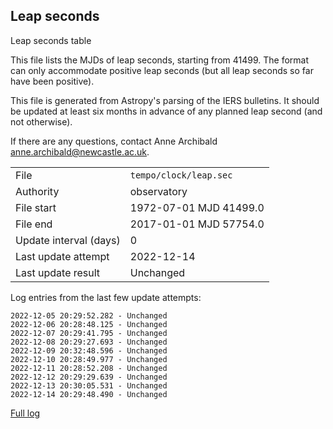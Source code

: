
## Leap seconds

Leap seconds table

This file lists the MJDs of leap seconds, starting from 41499.
The format can only accommodate positive leap seconds (but all
leap seconds so far have been positive).

This file is generated from Astropy's parsing of the IERS
bulletins. It should be updated at least six months in advance
of any planned leap second (and not otherwise).

If there are any questions, contact Anne Archibald
<anne.archibald@newcastle.ac.uk>.

|     |     |
|:--- |:--- |
| File | `tempo/clock/leap.sec` |
| Authority | observatory |
| File start | 1972-07-01 MJD 41499.0 |
| File end | 2017-01-01 MJD 57754.0 |
| Update interval (days) | 0 |
| Last update attempt | 2022-12-14 |
| Last update result | Unchanged |

Log entries from the last few update attempts:
```
2022-12-05 20:29:52.282 - Unchanged
2022-12-06 20:28:48.125 - Unchanged
2022-12-07 20:29:41.795 - Unchanged
2022-12-08 20:29:27.693 - Unchanged
2022-12-09 20:32:48.596 - Unchanged
2022-12-10 20:28:49.977 - Unchanged
2022-12-11 20:28:52.208 - Unchanged
2022-12-12 20:29:29.639 - Unchanged
2022-12-13 20:30:05.531 - Unchanged
2022-12-14 20:29:48.490 - Unchanged
```
[Full log](https://raw.githubusercontent.com/ipta/pulsar-clock-corrections/main/log/tempo/clock/leap.sec.log)
